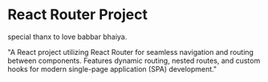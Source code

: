 # React Router Project 

special thanx to love babbar bhaiya.


"A React project utilizing React Router for seamless navigation and routing between components. Features dynamic routing, nested routes, and custom hooks for modern single-page application (SPA) development."
